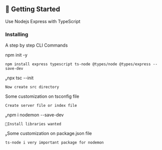 ## 🏁 Getting Started <a name = "getting_started"></a>

Use Nodejs Express with TypeScript

### Installing

A step by step CLI Commands

npm init -y

```
npm install express typescript ts-node @types/node @types/express --save-dev
```

npx tsc --init

```
Now create src directory
```

Some customization on tsconfig file

```
Create server file or index file
```

npm i nodemon --save-dev

```
Install libraries wanted
```

Some customization on package.json file

```
ts-node i very important package for nodemon

```
